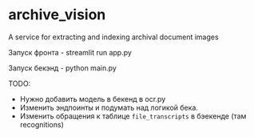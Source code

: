 # archive_vision

A service for extracting and indexing archival document images

Запуск фронта - streamlit run app.py

Запуск бекэнд -  python main.py

TODO:

- Нужно добавить модель в бекенд в ocr.py
- Изменить эндпоинты и подумать над логикой бека.
- Изменить обращения к таблице `file_transcripts` в бэекенде (там recognitions)
